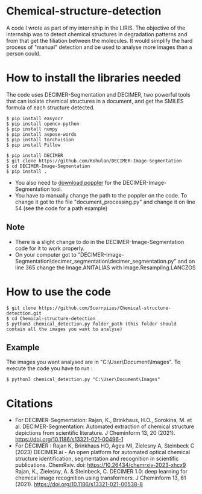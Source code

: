# Chemical-structure-detection
A code I wrote as part of my internship in the LIRIS. The objective of the internship was to detect chemical structures in degradation patterns and from that get the filiation between the molecules. It would simplify the hard process of "manual" detection and be used to analyse more images than a person could.

# How to install the libraries needed
The code uses DECIMER-Segmentation and DECIMER, two powerful tools that can isolate chemical structures in a document, and get the SMILES formula of each structure detected. 
```
$ pip install easyocr
$ pip install opencv-python
$ pip install numpy
$ pip install aspose-words
$ pip install torchvision
$ pip install Pillow

$ pip install DECIMER
$ git clone https://github.com/Kohulan/DECIMER-Image-Segmentation
$ cd DECIMER-Image-Segmentation
$ pip install .
```
- You also need to [download poppler](https://poppler.freedesktop.org/) for the DECIMER-Image-Segmentation tool. 
- You have to manually change the path to the poppler on the code. To change it got to the file "document_processing.py" and change it on line 54 (see the code for a path example)

## Note
- There is a slight change to do in the DECIMER-Image-Segmentation code for it to work properly.
- On your computer got to "DECIMER-Image-Segmentation\decimer_segmentation\decimer_segmentation.py" and on line 365 change the Image.ANITALIAS with Image.Resampling.LANCZOS

# How to use the code

```
$ git clone https://github.com/Scorrpiius/Chemical-structure-detection.git
$ cd Chemical-structure-detection
$ python3 chemical_detection.py folder_path (this folder should contain all the images you want to analyse)
```
## Example 
The images you want analysed are in "C:\User\Document\Images". To execute the code you have to run :
```
$ python3 chemical_detection.py "C:\User\Document\Images"
```

# Citations
- For DECIMER-Segmentation: Rajan, K., Brinkhaus, H.O., Sorokina, M. et al. DECIMER-Segmentation: Automated extraction of chemical structure depictions from scientific literature. J Cheminform 13, 20 (2021). https://doi.org/10.1186/s13321-021-00496-1
- For DECIMER : Rajan K, Brinkhaus HO, Agea MI, Zielesny A, Steinbeck C (2023) DECIMER.ai - An open platform for automated optical chemical structure identification, segmentation and recognition in scientific publications. ChemRxiv. doi: https://10.26434/chemrxiv-2023-xhcx9
Rajan, K., Zielesny, A. & Steinbeck, C. DECIMER 1.0: deep learning for chemical image recognition using transformers. J Cheminform 13, 61 (2021). https://doi.org/10.1186/s13321-021-00538-8
